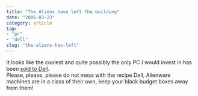 ```yaml
---
title: "The Aliens have left the building"
date: "2006-03-23"
category: article
tag:
- "pc"
- "dell"
slug: "the-aliens-has-left"
---
```


It looks like the coolest and quite possibly the only PC I would invest in has been [sold to Dell](https://gizmodo.com/gadgets/pcs/dell-buys-alienware-162317.php).  
Please, please, please do not mess with the recipe Dell, Alienware machines are in a class of their own, keep your black budget boxes away from them!
